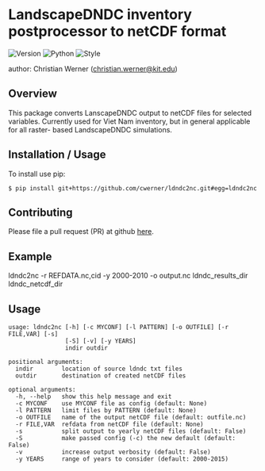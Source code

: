 LandscapeDNDC inventory postprocessor to netCDF format
===============================

![Version](https://img.shields.io/github/v/release/cwerner/ldndc2nc.svg)
![Python](https://img.shields.io/badge/python-3.6%20%7C%203.7%20%7C%203.8-blue)
![Style](https://img.shields.io/badge/code%20style-black-000000.svg)

author: Christian Werner (christian.werner@kit.edu)

Overview
--------

This package converts LanscapeDNDC output to netCDF files for selected variables.
Currently used for Viet Nam inventory, but in general applicable for all raster-
based LandscapeDNDC simulations.

Installation / Usage
--------------------

To install use pip:

    $ pip install git+https://github.com/cwerner/ldndc2nc.git#egg=ldndc2nc

    
Contributing
------------

Please file a pull request (PR) at github [here](https://github.com/cwerner/ldndc2nc/pulls).

Example
-------

ldndc2nc -r REFDATA.nc,cid -y 2000-2010 -o output.nc ldndc_results_dir ldndc_netcdf_dir

Usage
-----

```
usage: ldndc2nc [-h] [-c MYCONF] [-l PATTERN] [-o OUTFILE] [-r FILE,VAR] [-s]
                [-S] [-v] [-y YEARS]
                indir outdir

positional arguments:
  indir        location of source ldndc txt files
  outdir       destination of created netCDF files

optional arguments:
  -h, --help   show this help message and exit
  -c MYCONF    use MYCONF file as config (default: None)
  -l PATTERN   limit files by PATTERN (default: None)
  -o OUTFILE   name of the output netCDF file (default: outfile.nc)
  -r FILE,VAR  refdata from netCDF file (default: None)
  -s           split output to yearly netCDF files (default: False)
  -S           make passed config (-c) the new default (default: False)
  -v           increase output verbosity (default: False)
  -y YEARS     range of years to consider (default: 2000-2015)
```


